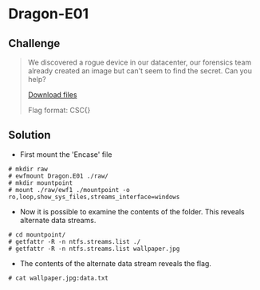 # Dragon-E01

## Challenge

> We discovered a rogue device in our datacenter, our forensics team already created an image but can't seem to find the secret. Can you help?
>
> [Download files](Dragon.E01)
>
> Flag format: CSC{<string>}

## Solution

* First mount the 'Encase' file

```
# mkdir raw
# ewfmount Dragon.E01 ./raw/
# mkdir mountpoint
# mount ./raw/ewf1 ./mountpoint -o ro,loop,show_sys_files,streams_interface=windows
```

* Now it is possible to examine the contents of the folder. This reveals alternate data streams.

```
# cd mountpoint/
# getfattr -R -n ntfs.streams.list ./
# getfattr -R -n ntfs.streams.list wallpaper.jpg 
```

* The contents of the alternate data stream reveals the flag.

`# cat wallpaper.jpg:data.txt`

